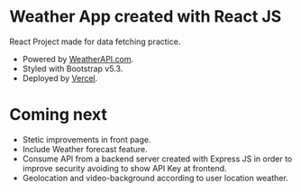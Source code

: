 # Weather App created with React JS

React Project made for data fetching practice. <br>
- Powered by <a href="https://www.weatherapi.com/">WeatherAPI.com</a>.
- Styled with Bootstrap v5.3.
- Deployed by <a href="https://vercel.com">Vercel</a>.

# Coming next
- Stetic improvements in front page. 
- Include Weather forecast feature.
- Consume API from a backend server created with Express JS in order to improve security avoiding to show API Key at frontend.
- Geolocation and video-background according to user location weather.




